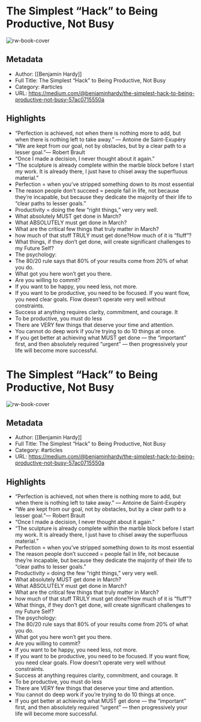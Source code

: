 # The Simplest “Hack” to Being Productive, Not Busy

![rw-book-cover](https://readwise-assets.s3.amazonaws.com/static/images/article3.5c705a01b476.png)

## Metadata
- Author: [[Benjamin Hardy]]
- Full Title: The Simplest “Hack” to Being Productive, Not Busy
- Category: #articles
- URL: https://medium.com/@benjaminhardy/the-simplest-hack-to-being-productive-not-busy-57ac0715550a

## Highlights
- “Perfection is achieved, not when there is nothing more to add, but when there is nothing left to take away.” — Antoine de Saint-Exupéry
- “We are kept from our goal, not by obstacles, but by a clear path to a lesser goal.”— Robert Brault
- “Once I made a decision, I never thought about it again.”
- “The sculpture is already complete within the marble block before I start my work. It is already there, I just have to chisel away the superfluous material.”
- Perfection = when you’ve stripped something down to its most essential
- The reason people don’t succeed = people fail in life, not because they’re incapable, but because they dedicate the majority of their life to “clear paths to lesser goals.”
- Productivity = doing the few “right things,” very very well.
- What absolutely MUST get done in March?
- What ABSOLUTELY must get done in March?
- What are the critical few things that truly matter in March?
- how much of that stuff TRULY must get done?How much of it is “fluff”?
- What things, if they don’t get done, will create significant challenges to my Future Self?
- The psychology:
- The 80/20 rule says that 80% of your results come from 20% of what you do.
- What got you here won’t get you there.
- Are you willing to commit?
- If you want to be happy, you need less, not more.
- If you want to be productive, you need to be focused. If you want flow, you need clear goals. Flow doesn’t operate very well without constraints.
- Success at anything requires clarity, commitment, and courage. It
- To be productive, you must do less
- There are VERY few things that deserve your time and attention.
- You cannot do deep work if you’re trying to do 10 things at once.
- If you get better at achieving what MUST get done — the “important” first, and then absolutely required “urgent” — then progressively your life will become more successful.
# The Simplest “Hack” to Being Productive, Not Busy

![rw-book-cover](https://readwise-assets.s3.amazonaws.com/static/images/article3.5c705a01b476.png)

## Metadata
- Author: [[Benjamin Hardy]]
- Full Title: The Simplest “Hack” to Being Productive, Not Busy
- Category: #articles
- URL: https://medium.com/@benjaminhardy/the-simplest-hack-to-being-productive-not-busy-57ac0715550a

## Highlights
- “Perfection is achieved, not when there is nothing more to add, but when there is nothing left to take away.” — Antoine de Saint-Exupéry
- “We are kept from our goal, not by obstacles, but by a clear path to a lesser goal.”— Robert Brault
- “Once I made a decision, I never thought about it again.”
- “The sculpture is already complete within the marble block before I start my work. It is already there, I just have to chisel away the superfluous material.”
- Perfection = when you’ve stripped something down to its most essential
- The reason people don’t succeed = people fail in life, not because they’re incapable, but because they dedicate the majority of their life to “clear paths to lesser goals.”
- Productivity = doing the few “right things,” very very well.
- What absolutely MUST get done in March?
- What ABSOLUTELY must get done in March?
- What are the critical few things that truly matter in March?
- how much of that stuff TRULY must get done?How much of it is “fluff”?
- What things, if they don’t get done, will create significant challenges to my Future Self?
- The psychology:
- The 80/20 rule says that 80% of your results come from 20% of what you do.
- What got you here won’t get you there.
- Are you willing to commit?
- If you want to be happy, you need less, not more.
- If you want to be productive, you need to be focused. If you want flow, you need clear goals. Flow doesn’t operate very well without constraints.
- Success at anything requires clarity, commitment, and courage. It
- To be productive, you must do less
- There are VERY few things that deserve your time and attention.
- You cannot do deep work if you’re trying to do 10 things at once.
- If you get better at achieving what MUST get done — the “important” first, and then absolutely required “urgent” — then progressively your life will become more successful.
